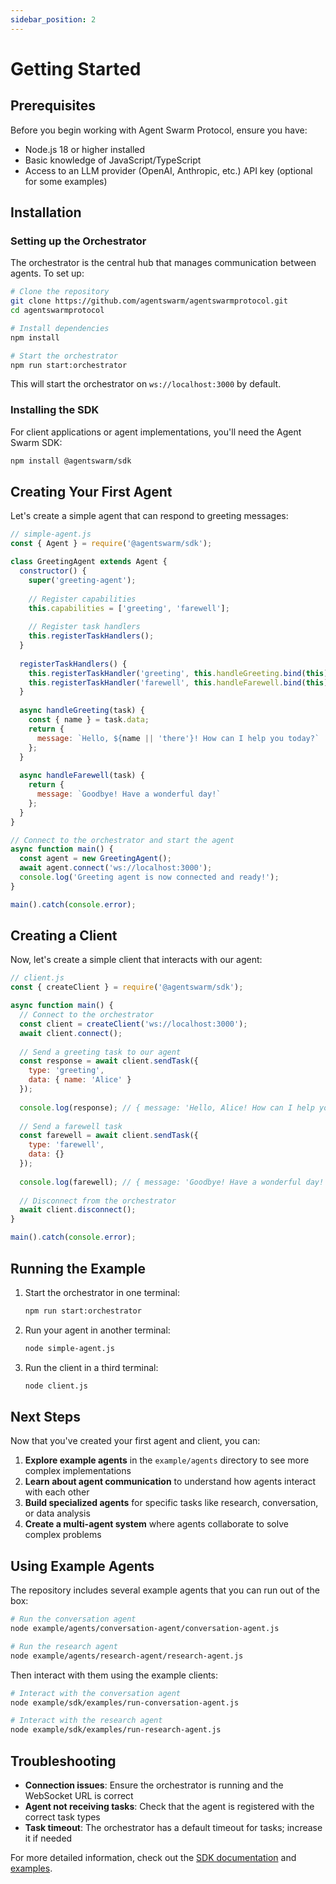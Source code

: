 ```yaml
---
sidebar_position: 2
---
```


# Getting Started

## Prerequisites

Before you begin working with Agent Swarm Protocol, ensure you have:

- Node.js 18 or higher installed
- Basic knowledge of JavaScript/TypeScript
- Access to an LLM provider (OpenAI, Anthropic, etc.) API key (optional for some examples)

## Installation

### Setting up the Orchestrator

The orchestrator is the central hub that manages communication between agents. To set up:

```bash
# Clone the repository
git clone https://github.com/agentswarm/agentswarmprotocol.git
cd agentswarmprotocol

# Install dependencies
npm install

# Start the orchestrator
npm run start:orchestrator
```

This will start the orchestrator on `ws://localhost:3000` by default.

### Installing the SDK

For client applications or agent implementations, you'll need the Agent Swarm SDK:

```bash
npm install @agentswarm/sdk
```

## Creating Your First Agent

Let's create a simple agent that can respond to greeting messages:

```javascript
// simple-agent.js
const { Agent } = require('@agentswarm/sdk');

class GreetingAgent extends Agent {
  constructor() {
    super('greeting-agent');
    
    // Register capabilities
    this.capabilities = ['greeting', 'farewell'];
    
    // Register task handlers
    this.registerTaskHandlers();
  }
  
  registerTaskHandlers() {
    this.registerTaskHandler('greeting', this.handleGreeting.bind(this));
    this.registerTaskHandler('farewell', this.handleFarewell.bind(this));
  }
  
  async handleGreeting(task) {
    const { name } = task.data;
    return {
      message: `Hello, ${name || 'there'}! How can I help you today?`
    };
  }
  
  async handleFarewell(task) {
    return {
      message: `Goodbye! Have a wonderful day!`
    };
  }
}

// Connect to the orchestrator and start the agent
async function main() {
  const agent = new GreetingAgent();
  await agent.connect('ws://localhost:3000');
  console.log('Greeting agent is now connected and ready!');
}

main().catch(console.error);
```

## Creating a Client

Now, let's create a simple client that interacts with our agent:

```javascript
// client.js
const { createClient } = require('@agentswarm/sdk');

async function main() {
  // Connect to the orchestrator
  const client = createClient('ws://localhost:3000');
  await client.connect();
  
  // Send a greeting task to our agent
  const response = await client.sendTask({
    type: 'greeting',
    data: { name: 'Alice' }
  });
  
  console.log(response); // { message: 'Hello, Alice! How can I help you today?' }
  
  // Send a farewell task
  const farewell = await client.sendTask({
    type: 'farewell',
    data: {}
  });
  
  console.log(farewell); // { message: 'Goodbye! Have a wonderful day!' }
  
  // Disconnect from the orchestrator
  await client.disconnect();
}

main().catch(console.error);
```

## Running the Example

1. Start the orchestrator in one terminal:
   ```bash
   npm run start:orchestrator
   ```

2. Run your agent in another terminal:
   ```bash
   node simple-agent.js
   ```

3. Run the client in a third terminal:
   ```bash
   node client.js
   ```

## Next Steps

Now that you've created your first agent and client, you can:

1. **Explore example agents** in the `example/agents` directory to see more complex implementations
2. **Learn about agent communication** to understand how agents interact with each other
3. **Build specialized agents** for specific tasks like research, conversation, or data analysis
4. **Create a multi-agent system** where agents collaborate to solve complex problems

## Using Example Agents

The repository includes several example agents that you can run out of the box:

```bash
# Run the conversation agent
node example/agents/conversation-agent/conversation-agent.js

# Run the research agent
node example/agents/research-agent/research-agent.js
```

Then interact with them using the example clients:

```bash
# Interact with the conversation agent
node example/sdk/examples/run-conversation-agent.js

# Interact with the research agent
node example/sdk/examples/run-research-agent.js
```

## Troubleshooting

- **Connection issues**: Ensure the orchestrator is running and the WebSocket URL is correct
- **Agent not receiving tasks**: Check that the agent is registered with the correct task types
- **Task timeout**: The orchestrator has a default timeout for tasks; increase it if needed

For more detailed information, check out the [SDK documentation](/docs/sdk) and [examples](/docs/examples/conversation-agent). 